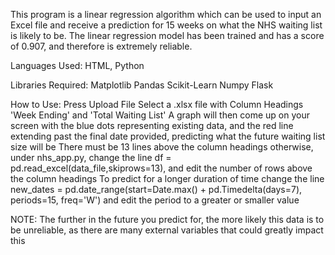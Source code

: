 This program is a linear regression algorithm which can be used to input an Excel file and receive a prediction for 15 weeks on what the NHS waiting list is likely to be.
The linear regression model has been trained and has a score of 0.907, and therefore is extremely reliable.

Languages Used:
HTML, Python

Libraries Required:
Matplotlib
Pandas
Scikit-Learn
Numpy
Flask

How to Use:
Press Upload File
Select a .xlsx file with Column Headings 'Week Ending' and 'Total Waiting List'
A graph will then come up on your screen with the blue dots representing existing data, and the red line extending past the final date provided, predicting what the future waiting list size will be
There must be 13 lines above the column headings otherwise, under nhs_app.py, change the line df = pd.read_excel(data_file,skiprows=13), and edit the number of rows above the column headings
To predict for a longer duration of time change the line  new_dates = pd.date_range(start=Date.max() + pd.Timedelta(days=7), periods=15, freq='W') and edit the period to a greater or smaller value

NOTE:
The further in the future you predict for, the more likely this data is to be unreliable, as there are many external variables that could greatly impact this


